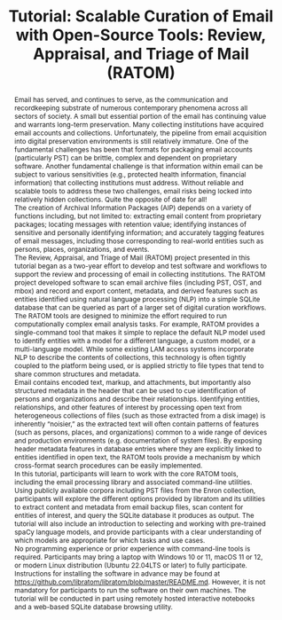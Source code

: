 ---
abstract: 'Email has served, and continues to serve, as the communication and recordkeeping
  substrate of numerous contemporary phenomena across all sectors of society. A small
  but essential portion of the email has continuing value and  warrants long-term
  preservation. Many collecting institutions have acquired email accounts and collections.
  Unfortunately, the pipeline from email acquisition into digital preservation environments
  is still relatively immature. One of the fundamental challenges has been that formats
  for packaging email accounts (particularly PST) can be brittle, complex and dependent
  on proprietary software. Another fundamental challenge is that information within
  email can be subject to various sensitivities (e.g., protected health information,
  financial information) that collecting institutions must address. Without reliable
  and scalable tools to address these two challenges, email risks being locked into
  relatively hidden collections.  Quite the opposite of date for all!   <br />The
  creation of Archival Information Packages (AIP) depends on a variety of functions
  including, but not limited to: extracting email content from proprietary packages;  locating
  messages with retention value; identifying instances of sensitive and personally
  identifying information; and accurately tagging features of email messages, including
  those corresponding to real-world entities such as persons, places, organizations,
  and events. <br />The Review, Appraisal, and Triage of Mail (RATOM) project presented
  in this tutorial began as a two-year effort to develop and test software and workflows
  to support the review and processing of email in collecting institutions. The RATOM
  project developed software to scan email archive files (including PST, OST, and
  mbox) and record and export content, metadata, and derived features such as entities
  identified using natural language processing (NLP) into a simple SQLite database
  that can be queried as part of a larger set of digital curation workflows.<br />The
  RATOM tools are designed to minimize the effort required to run computationally
  complex email analysis tasks. For example, RATOM provides a single-command tool
  that makes it simple to replace the default NLP model used to identify entities
  with a model for a different language, a custom model, or a multi-language model.
  While some existing LAM access systems incorporate NLP to describe the contents
  of collections, this technology is often tightly coupled to the platform being used,
  or is applied strictly to file types that tend to share common structures and metadata.
  <br />Email contains encoded text, markup, and attachments, but importantly also
  structured metadata in the header that can be used to cue identification of persons
  and organizations and describe their relationships. Identifying entities, relationships,
  and other features of interest by processing open text from heterogeneous collections
  of files (such as those extracted from a disk image) is inherently “noisier,” as
  the extracted text will often contain patterns of features (such as persons, places,
  and organizations) common to a wide range of devices and production environments
  (e.g. documentation of system files). By exposing header metadata features in database
  entries where they are explicitly linked to entities identified in open text, the
  RATOM tools provide a mechanism by which cross-format search procedures can be easily
  implemented.<br />In this tutorial, participants will learn to work with the core
  RATOM tools, including the email processing library and associated command-line
  utilities. Using publicly available corpora including PST files from the Enron collection,
  participants will explore the different options provided by libratom and its utilities
  to extract content and metadata from email backup files, scan content for entities
  of interest, and query the SQLite database it produces as output. The tutorial will
  also include an introduction to selecting and working with pre-trained spaCy language
  models, and provide participants with a clear understanding of which models are
  appropriate for which tasks and use cases.<br />No programming experience or prior
  experience with command-line tools is required. Participants may bring a laptop
  with Windows 10 or 11, macOS 11 or 12, or modern Linux distribution (Ubuntu 22.04LTS
  or later) to fully participate. Instructions for installing the software in advance
  may be found at https://github.com/libratom/libratom/blob/master/README.md. However,
  it is not mandatory for participants to run the software on their own machines.
  The tutorial will be conducted in part using remotely hosted interactive notebooks
  and a web-based SQLite database browsing utility.<br />'
creators:
- Lee, Christopher
date: null
document_url: https://az659834.vo.msecnd.net/eventsairwesteuprod/production-inconference-public/68e15a76b8534ee1be9507cad801a752
grand_parent: iPRES
institutions:
- University Of North Caroilina
keywords:
- email curation<br />natural language processing
landing_page_url: null
language: eng
layout: publication
license: CC-BY 4.0 International
notes_url: null
parent: iPRES 2022
publication_type: tutorial
size: null
slides_url: null
source_name: iPRES
stream_url: null
title: 'Tutorial: Scalable Curation of Email with Open-Source Tools: Review, Appraisal,
  and Triage of Mail (RATOM)'
year: 2022
---